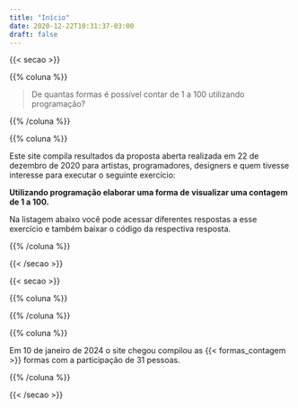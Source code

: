 ```yaml
---
title: "Início"
date: 2020-12-22T10:31:37-03:00
draft: false
---
```


{{< secao >}}

{{% coluna %}}
    
> De quantas formas é possível contar de 1 a 100 utilizando programação?

{{% /coluna %}}

{{% coluna %}}

Este site compila resultados da proposta aberta realizada em 22 de dezembro de 2020 para artistas, programadores, designers e quem tivesse interesse para executar o seguinte exercício:

**Utilizando programação elaborar uma forma de visualizar uma contagem de 1 a 100.**

Na listagem abaixo você pode acessar diferentes respostas a esse exercício e também baixar o código da respectiva resposta.

{{% /coluna %}}

{{< /secao >}}

{{< secao >}}

{{% coluna %}}

{{% /coluna %}}

{{% coluna %}}

Em 10 de janeiro de 2024 o site chegou compilou as {{< formas_contagem >}} formas com a participação de 31 pessoas.
    
{{% /coluna %}}

{{< /secao >}}



